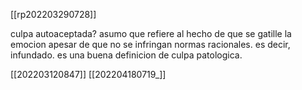 [[rp202203290728]]

culpa autoaceptada?
asumo que refiere al hecho de que se gatille la emocion apesar de que no se infringan normas racionales. es decir, infundado. es una buena definicion de culpa patologica.

[[202203120847]]
[[202204180719_]]